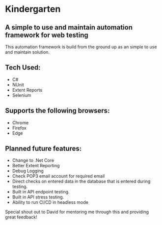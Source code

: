 # Kindergarten

## A simple to use and maintain automation framework for web testing

This automation framework is build from the ground up as an simple to use and maintain solution.

## Tech Used:
- C#
- NUnit
- Extent Reports
- Selenium

## Supports the following browsers:
- Chrome
- Firefox
- Edge

## Planned future features:
- Change to .Net Core
- Better Extent Reporting 
- Debug Logging
- Check POP3 email account for required email
- Direct checks on entered data in the database that is entered during testing. 
- Built in API endpoint testing. 
- Built in API stress testing.
- Ability to run CI/CD in headless mode

Special shout out to David for mentoring me through this and providing great feedback!
